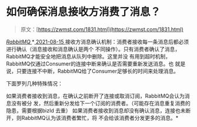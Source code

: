 <!--yml
category: 未分类
date: 0001-01-01 00:00:00
-->

# 如何确保消息接收方消费了消息？

> 原文：[https://zwmst.com/1831.html](https://zwmst.com/1831.html)

   [ *RabbitMQ* ](https://zwmst.com/rabbitmq)*[ <time datetime="2021-08-15T16:37:25+08:00"> 2021-08-15 </time> ](https://zwmst.com/1831.html)  接收方消息确认机制：消费者接收每一条消息后都必须进行确认（消息接收和消息确认是两个 不同操作）。只有消费者确认了消息，RabbitMQ才能安全地把消息从队列中删除。这里并没 有用到超时机制，RabbitMQ仅通过Consumer的连接中断来确认是否需要重新发送消息。也 就是说，只要连接不中断，RabbitMQ给了Consumer足够长的时间来处理消息。

下面罗列几种特殊情况：

如果消费者接收到消息，在确认之前断开了连接或取消订阅，RabbitMQ会认为消息没有被分 发，然后重新分发给下一个订阅的消费者。（可能存在消息重复消费的隐患，需要根据bizId 去重） 如果消费者接收到消息却没有确认消息，连接也未断开，则RabbitMQ认为该消费者繁忙，将 不会给该消费者分发更多的消息。*